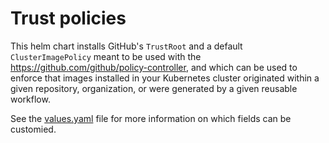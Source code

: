 # Trust policies

This helm chart installs GitHub's `TrustRoot` and a default `ClusterImagePolicy` meant to be used with the <https://github.com/github/policy-controller>, and which can be used to enforce that images installed in your Kubernetes cluster originated within a given repository, organization, or were generated by a given reusable workflow.

See the [values.yaml](./values.yaml) file for more information on which fields can be customied.
